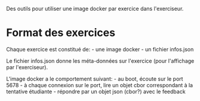 Des outils pour utiliser une image docker par exercice dans l'exerciseur.

Format des exercices
====

Chaque exercice est constitué de:
	- une image docker
	- un fichier infos.json

Le fichier infos.json donne les méta-données sur l'exercice (pour l'affichage par l'exerciseur).

L'image docker a le comportement suivant:
	- au boot, écoute sur le port 5678
	- à chaque connexion sur le port, lire un objet cbor correspondant à la tentative étudiante
	- répondre par un objet json (cbor?) avec le feedback

